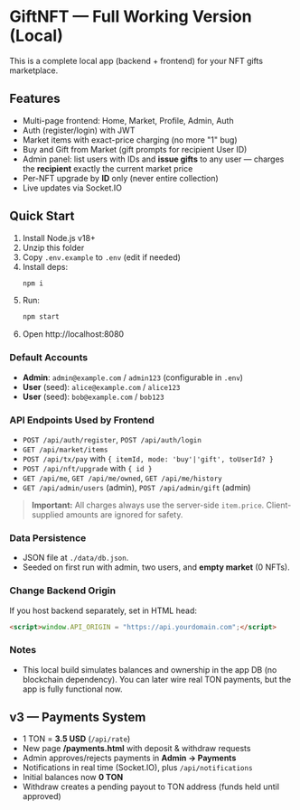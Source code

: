 # GiftNFT — Full Working Version (Local)

This is a complete local app (backend + frontend) for your NFT gifts marketplace.

## Features
- Multi-page frontend: Home, Market, Profile, Admin, Auth
- Auth (register/login) with JWT
- Market items with exact-price charging (no more "1" bug)
- Buy and Gift from Market (gift prompts for recipient User ID)
- Admin panel: list users with IDs and **issue gifts** to any user — charges the **recipient** exactly the current market price
- Per-NFT upgrade by **ID** only (never entire collection)
- Live updates via Socket.IO

## Quick Start
1. Install Node.js v18+
2. Unzip this folder
3. Copy `.env.example` to `.env` (edit if needed)
4. Install deps:
   ```bash
   npm i
   ```
5. Run:
   ```bash
   npm start
   ```
6. Open http://localhost:8080

### Default Accounts
- **Admin**: `admin@example.com` / `admin123`  (configurable in `.env`)
- **User** (seed): `alice@example.com` / `alice123`
- **User** (seed): `bob@example.com` / `bob123`

### API Endpoints Used by Frontend
- `POST /api/auth/register`, `POST /api/auth/login`
- `GET /api/market/items`
- `POST /api/tx/pay` with `{ itemId, mode: 'buy'|'gift', toUserId? }`
- `POST /api/nft/upgrade` with `{ id }`
- `GET /api/me`, `GET /api/me/owned`, `GET /api/me/history`
- `GET /api/admin/users` (admin), `POST /api/admin/gift` (admin)

> **Important:** All charges always use the server-side `item.price`. Client-supplied amounts are ignored for safety.

### Data Persistence
- JSON file at `./data/db.json`.
- Seeded on first run with admin, two users, and **empty market** (0 NFTs).

### Change Backend Origin
If you host backend separately, set in HTML head:
```html
<script>window.API_ORIGIN = "https://api.yourdomain.com";</script>
```

### Notes
- This local build simulates balances and ownership in the app DB (no blockchain dependency). You can later wire real TON payments, but the app is fully functional now.


## v3 — Payments System
- 1 TON = **3.5 USD** (`/api/rate`)
- New page **/payments.html** with deposit & withdraw requests
- Admin approves/rejects payments in **Admin → Payments**
- Notifications in real time (Socket.IO), plus `/api/notifications`
- Initial balances now **0 TON**
- Withdraw creates a pending payout to TON address (funds held until approved)
